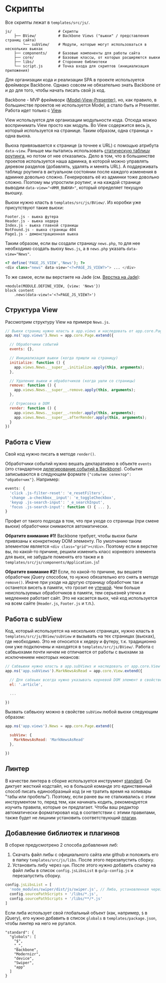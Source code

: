 # Скрипты

Все скрипты лежат в `templates/src/js/`.

```
js/                     # Скрипты
    ├── BView/          # Backbone Views ("вьюхи" / представления страниц сайта)
        └── subView/    # Модули, которые могут использоваться в нескольких вьюхах
    ├── components/     # Базовые компоненты для работы сайта
    ├── core/           # Базовые классы, от которых расширяются вьюхи
    ├── libs/           # Сторонние библиотеки
    └── script.js       # Точка входа для скриптов (инициализация приложения)
```

Для организации кода и реализации SPA в проекте используется фреймворк Backbone. Однако совсем не обязательно знать Backbone от и до для того, чтобы начать писать свой js код.

Backbone - MVP фреймворк \([Model-View-Presenter](https://ru.wikipedia.org/wiki/Model-View-Presenter)\), но, как правило, в большинстве проектов не используется Model, а стало быть и Presenter. Работа идет только с [View](http://backbonejs.org/#View).

View используется для организации модульности кода. Отсюда можно воспринимать View просто как модуль. Во View содержится весь js, который иcпользуется на странице. Таким образом, одна страница = одна вьюха.

Вьюха привязывается к странице \(а точнее к URL\) с помощью атрибута `data-view`. Раньше мы пытались использовать [статическую таблицу роутинга](http://backbonejs.org/#Router-routes), но потом от нее отказались. Дело в том, что в большинстве проектов используется наша админка, в которой можно управлять деревом разделов \(добавлять, удалять и менять URL\). А поддерживать таблицу роутинга в актуальном состоянии после каждого изменения в админке довольно сложно. Генерировать её из админки тоже довольно сложно. Поэтому мы упростили роутинг, и на каждой странице выводим `data-view="<ИМЯ_ВЬЮХИ>"`, который определяет текущую вьюшку.

Вьюхи нужно класть в `templates/src/js/BView/`. Из коробки уже присутствуют такие вьюхи:

```
Footer.js - вьюха футера
Header.js - вьюха хедера
Index.js - вьюха главной страницы
NotFound.js - вьюха страницы 404
Page1.js - демонстрационная вьюха
```

Таким образом, если вы создали страницу `news.php`, то для нее необходимо создать вьюху `News.js`, а в `news.php` указать `data-view="News"`.

```php
<? define('PAGE_JS_VIEW','News'); ?>
<div class="news" data-view="<?=PAGE_JS_VIEW?>"> ... </div>
```

То же самое, если вы верстаете на Jade \(см. [Верстка на Jade](jade.md)\):

```jade
+module(MODULE.DEFINE_VIEW, {view: 'News'})
block content
    .news(data-view!='<?=PAGE_JS_VIEW?>')
```

## Структура View

Рассмотрим структуру View на примере `News.js`.

```js
// Вьюхи страниц нужно класть в app.views и наследовать от app.core.Page
app.ns('app.views').News = app.core.Page.extend({

  // Обработчики событий
  events: {},

  // Инициализация вьюхи (когда пришли на страницу)
  initialize: function () {
    app.views.News.__super__.initialize.apply(this, arguments); 
  },

  // Удаление вьюхи и обработчиков (когда ушли со страницы)
  remove: function () {
    app.views.News.__super__.remove.apply(this, arguments); 
  },

  // Отрисовка в DOM
  render: function () {
    app.views.News.__super__.render.apply(this, arguments);
    app.views.News.__super__.afterRender.apply(this, arguments);
  }
})
```

## Работа с View

Свой код нужно писать в методе `render()`.

Обработчики событий нужно вешать декларативно в объекте `events` \(это стандартное [делегирование событий в Backbone](http://backbonejs.org/#View-delegateEvents)\). События записываются в следующем формате `{"событие селектор": "обработчик"}`. Например:

```js
events: {
  'click .js-filter-reset': 'e_resetFilters',
  'change .a-checkbox__input': 'e_toggleCheckbox',
  'keyup .js-search-input': '_e_searchInput',
  'focus .js-search-input': function () { ... },
}
```

Профит от такого подхода в том, что при уходе со страницы \(при смене вьюхи\) обработчики снимаются автоматически.

**Обратите внимание \#1!** Backbone требует, чтобы вьюхи были привязаны к конкретному DOM элементу. По умолчанию таким элементом является `<div class="grid"></div>`. Поэтому если в верстке вы, по какой-то причине, решили изменить класс корневого элемента для вьюх, не забудьте поменять его также и в `templates/src/js/components/Application.js`!

**Обратите внимание \#2!** Если, по какой-то причине, вы вешаете обработчик jQuery способом, то нужно обязательно его снять в методе `remove()`. Иначе при уходе на другую страницу обработчик так и останется висеть в памяти, что грозит ее [утечкой](http://learn.javascript.ru/memory-leaks-jquery). Чем больше неиспользуемых обработчиков в памяти, тем серьезней утечка и медленнее работает сайт. Это не касается вьюх, чей код используется на всем сайте \(`Header.js`, `Footer.js` и т.п.\).

## Работа с subView

Код, который используется на нескольких страницах, нужно класть в `templates/src/js/BView/subView` и вызывать на тех страницах \(вьюхах\), где необходимо. Это не относится к хедеру и футеру, т.к. традиционно они уже подключены и находятся в `templates/src/js/BView/`. Работа с сабвьюхами почти ничем не отличается от работы с вьюхами за исключением некоторых нюансов:

```js
// Сабвьюхи нужно класть в app.subViews и наследовать от app.core.View
app.ns('app.subViews').MarkNewsAsRead = app.core.View.extend({

  // Для сабвьюх всегда нужно указывать корневой DOM элемент в свойстве `el`
  el: '.article',

  ...

})
```

Вызвать сабвьюху можно в свойстве `subView` любой вьюхи следующим образом:

```js
app.ns('app.views').News = app.core.Page.extend({

  subView: {
    MarkNewsAsRead: 'MarkNewsAsRead'
  },

})
```

## Линтер

В качестве линтера в сборке используется инструмент [standard](https://standardjs.com/). Он диктует жесткий кодстайл, но в большой команде это единственный способ писать единообразный код (и не тратить время на холивары "табы или пробелы"). Поэтому, если ранее вы не сталкивались с этим инструментом то, перед тем, как начинать кодить, рекомендуется изучить правила, которые он предлагает. Чтобы ваш редактор автоматически форматировал код в соответствии с этими правилами, также будет не лишним установить соответствующий [плагин](https://standardjs.com/index.html#are-there-text-editor-plugins).

## Добавление библиотек и плагинов

В сборке предусмотрено 2 способа добавления либ:

1. Скачать файл либы с официального сайта или github и положить его в папку `templates/src/js/libs`. После этого перезапустить сборку.
1. Установить либу через `npm`. После этого нужно добавить ссылку на файл либы в список `config.jsLibsList` в `gulp-config.js` и перезапустить сборку.

```js
config.jsLibsList = [
  'node_modules/swiper/dist/js/swiper.js', // Либа, установленная через npm
  config.sourcePathScripts + '/libs/*.js',
  config.sourcePathScripts + '/libs/**/*.js'
]
```

Если либа использует свой глобальный объект (как, например, `$` в jQuery), его нужно добавить в список `globals` в `templates/package.json`, чтобы линтер на него не ругался.

```
"standard": {
  "globals": [
    "$",
    "_",
    "Backbone",
    "Modernizr",
    "device",
    "Swiper",
    "app"
  ]
}
```